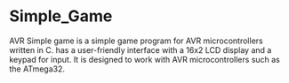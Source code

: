 # Simple_Game
AVR Simple game is a simple game program for AVR microcontrollers written in C. has a user-friendly interface with a 16x2 LCD display and a keypad for input. It is designed to work with AVR microcontrollers such as the ATmega32.
